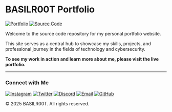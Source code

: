 # BASILR00T Portfolio

[![Portfolio](https://img.shields.io/badge/View-Live_Portfolio-green)](https://greatbsa.github.io/BASIL-TECH)
[![Source Code](https://img.shields.io/badge/Source-Code-blue)](https://github.com/GreatBSA/BASIL-TECH)

Welcome to the source code repository for my personal portfolio website.

This site serves as a central hub to showcase my skills, projects, and professional journey in the fields of technology and cybersecurity.

**To see my work in action and learn more about me, please visit the live portfolio.**

---

### Connect with Me

[![Instagram](https://img.shields.io/badge/-Instagram-E4405F?logo=instagram&logoColor=white)](https://www.instagram.com/_7wsz/)
[![Twitter](https://img.shields.io/badge/-Twitter-1DA1F2?logo=twitter&logoColor=white)](https://x.com/BinSami_IT)
[![Discord](https://img.shields.io/badge/-Discord-5865F2?logo=discord&logoColor=white)](https://discord.gg/wf5P7dXBGr)
[![Email](https://img.shields.io/badge/-Email-D14836?logo=gmail&logoColor=white)](mailto:BSA717@outlook.sa)
[![GitHub](https://img.shields.io/badge/-GitHub-181717?logo=github&logoColor=white)](https://github.com/GreatBSA)

© 2025 BASILR00T. All rights reserved.

